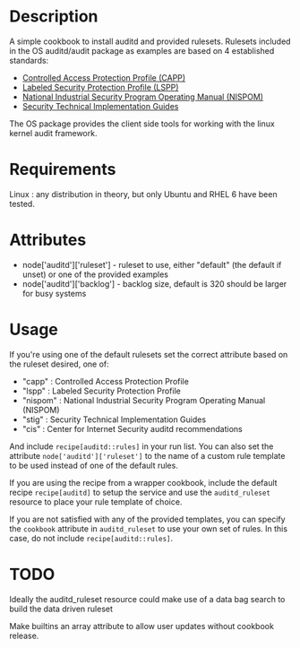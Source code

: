 Description
===========
A simple cookbook to install auditd and provided rulesets. Rulesets
included in the OS auditd/audit package as examples are based on 4
established standards:

* [Controlled Access Protection Profile (CAPP)](http://www.commoncriteriaportal.org/files/ppfiles/capp.pdf)
* [Labeled Security Protection Profile (LSPP)](http://www.commoncriteriaportal.org/files/ppfiles/lspp.pdf)
* [National Industrial Security Program Operating Manual (NISPOM)](http://www.fas.org/sgp/library/nispom.htm)
* [Security Technical Implementation Guides](http://iase.disa.mil/stigs/stig/index.html)

The OS package provides the client side tools for working with the
linux kernel audit framework.

Requirements
============
Linux : any distribution in theory, but only Ubuntu and RHEL 6 have been tested.

Attributes
==========
* node['auditd']['ruleset'] - ruleset to use, either "default" (the default if
  unset) or one of the provided examples
* node['auditd']['backlog'] - backlog size, default is 320 should be
larger for busy systems

Usage
=====
If you're using one of the default rulesets set the correct attribute
based on the ruleset desired, one of:

* "capp" : Controlled Access Protection Profile
* "lspp" : Labeled Security Protection Profile
* "nispom" : National Industrial Security Program Operating Manual (NISPOM)
* "stig" : Security Technical Implementation Guides
* "cis"  : Center for Internet Security auditd recommendations

And include `recipe[auditd::rules]` in your run list. You can also set
the attribute `node['auditd']['ruleset']` to the name of a custom rule
template to be used instead of one of the default rules.

If you are using the recipe from a wrapper cookbook, include the
default recipe `recipe[auditd]` to setup the service and use the
`auditd_ruleset` resource to place your rule template of choice.

If you are not satisfied with any of the provided templates, you can
specify the `cookbook` attribute in `auditd_ruleset` to use your own
set of rules. In this case, do not include `recipe[auditd::rules]`.

TODO
====
Ideally the auditd_ruleset resource could make use of a data bag
search to build the data driven ruleset

Make builtins an array attribute to allow user updates without
cookbook release.
